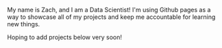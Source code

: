 My name is Zach, and I am a Data Scientist! I'm using Github pages as a way to showcase all of my projects and keep me accountable for learning new things. 

Hoping to add projects below very soon!
